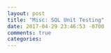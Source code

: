 ```yaml
---
layout: post
title: "Misc: SQL Unit Testing"
date: 2017-04-29 23:46:53 -0700
comments: true
categories: 
---
```

